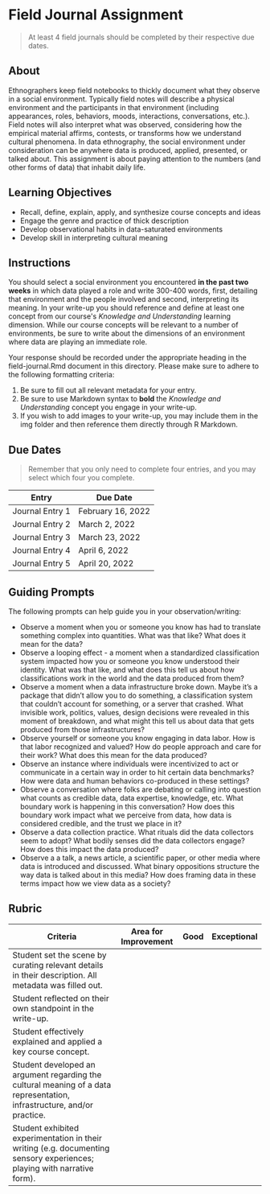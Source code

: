 # Field Journal Assignment 

> At least 4 field journals should be completed by their respective due dates.

## About

Ethnographers keep field notebooks to thickly document what they observe in a social environment. Typically field notes will describe a physical environment and the participants in that environment (including appearances, roles, behaviors, moods, interactions, conversations, etc.). Field notes will also interpret what was observed, considering how the empirical material affirms, contests, or transforms how we understand cultural phenomena. In data ethnography, the social environment under consideration can be anywhere data is produced, applied, presented, or talked about. This assignment is about paying attention to the numbers (and other forms of data) that inhabit daily life.

## Learning Objectives

* Recall, define, explain, apply, and synthesize course concepts and ideas
* Engage the genre and practice of thick description
* Develop observational habits in data-saturated environments
* Develop skill in interpreting cultural meaning

## Instructions

You should select a social environment you encountered **in the past two weeks** in which data played a role and write 300-400 words, first, detailing that environment and the people involved and second, interpreting its meaning. In your write-up you should reference and define at least one concept from our course's *Knowledge and Understanding* learning dimension. While our course concepts will be relevant to a number of environments, be sure to write about the dimensions of an environment where data are playing an immediate role. 

Your response should be recorded under the appropriate heading in the field-journal.Rmd document in this directory. Please make sure to adhere to the following formatting criteria:

1. Be sure to fill out all relevant metadata for your entry. 
2. Be sure to use Markdown syntax to **bold** the *Knowledge and Understanding* concept you engage in your write-up. 
3. If you wish to add images to your write-up, you may include them in the img folder and then reference them directly through R Markdown. 

## Due Dates

> Remember that you only need to complete four entries, and you may select which four you complete. 

| Entry           | Due Date          |
|-----------------|-------------------|
| Journal Entry 1 | February 16, 2022 |
| Journal Entry 2 | March 2, 2022     |
| Journal Entry 3 | March 23, 2022    |
| Journal Entry 4 | April 6, 2022     |
| Journal Entry 5 | April 20, 2022    |

## Guiding Prompts

The following prompts can help guide you in your observation/writing:

* Observe a moment when you or someone you know has had to translate something complex into quantities. What was that like? What does it mean for the data?
* Observe a looping effect - a moment when a standardized classification system impacted how you or someone you know understood their identity. What was that like, and what does this tell us about how classifications work in the world and the data produced from them?
* Observe a moment when a data infrastructure broke down. Maybe it’s a package that didn’t allow you to do something, a classification system that couldn’t account for something, or a server that crashed. What invisible work, politics, values, design decisions were revealed in this moment of breakdown, and what might this tell us about data that gets produced from those infrastructures?
* Observe yourself or someone you know engaging in data labor. How is that labor recognized and valued? How do people approach and care for their work? What does this mean for the data produced?
* Observe an instance where individuals were incentivized to act or communicate in a certain way in order to hit certain data benchmarks? How were data and human behaviors co-produced in these settings?
* Observe a conversation where folks are debating or calling into question what counts as credible data, data expertise, knowledge, etc. What boundary work is happening in this conversation? How does this boundary work impact what we perceive from data, how data is considered credible, and the trust we place in it?
* Observe a data collection practice. What rituals did the data collectors seem to adopt? What bodily senses did the data collectors engage? How does this impact the data produced?
* Observe a a talk, a news article, a scientific paper, or other media where data is introduced and discussed. What binary oppositions structure the way data is talked about in this media? How does framing data in these terms impact how we view data as a society?

## Rubric

| Criteria                                                                                                                | Area for Improvement | Good | Exceptional |
|------------------------------|----------------------|------|-------------|
| Student set the scene by curating relevant details in their description. All metadata was filled out.                   |                      |      |             |
| Student reflected on their own standpoint in the write-up.                                                              |                      |      |             |
| Student effectively explained and applied a key course concept.                                                         |                      |      |             |
| Student developed an argument regarding the cultural meaning of a data representation, infrastructure, and/or practice. |                      |      |             |
| Student exhibited experimentation in their writing (e.g. documenting sensory experiences; playing with narrative form).      |                      |      |             |

